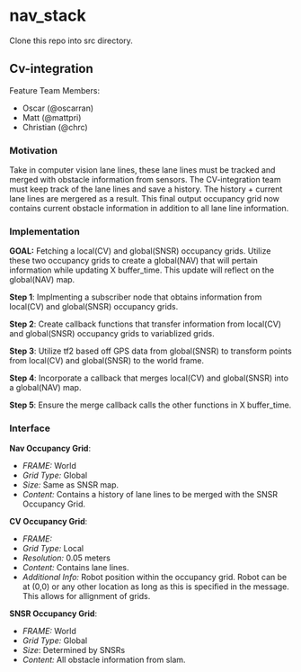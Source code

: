 # nav_stack
Clone this repo into src directory. 

## Cv-integration
Feature Team Members: 
 - Oscar (@oscarran)
 - Matt (@mattpri)
 - Christian (@chrc)

### Motivation
Take in computer vision lane lines, these lane lines must be tracked and merged with obstacle information from
sensors. The CV-integration team must keep track of the lane lines and save a history. The history + current lane lines are mergered as a result. This final output occupancy grid now contains current obstacle information
in addition to all lane line information.

### Implementation
**GOAL:** Fetching a local(CV) and global(SNSR) occupancy grids. Utilize these two occupancy grids to create a global(NAV) that will pertain information while updating X buffer_time. This update will reflect on the global(NAV) map.

**Step 1**: Implmenting a subscriber node that obtains information from local(CV) and global(SNSR) occupancy grids.

**Step 2**: Create callback functions that transfer information from local(CV) and global(SNSR) occupancy grids to variablized grids.

**Step 3**: Utilize tf2 based off GPS data from global(SNSR) to transform points from local(CV) and global(SNSR) to the world frame.

**Step 4**: Incorporate a callback that merges local(CV) and global(SNSR) into a global(NAV) map.

**Step 5**: Ensure the merge callback calls the other functions in X buffer_time.

### Interface

**Nav Occupancy Grid**:
- *FRAME:* World
- *Grid Type:* Global
- *Size:* Same as SNSR map.
-  *Content:* Contains a history of lane lines to be merged with the SNSR Occupancy Grid.

**CV Occupancy Grid**:
- *FRAME:*
- *Grid Type:* Local
- *Resolution:* 0.05 meters
- *Content:* Contains lane lines.
- *Additional Info:* Robot position within the occupancy grid. Robot can be at (0,0) or any other location
                     as long as this is specified in the message. This allows for allignment of grids.

**SNSR Occupancy Grid**:
- *FRAME:* World
- *Grid Type:* Global
- *Size*: Determined by SNSRs
- *Content:* All obstacle information from slam.
